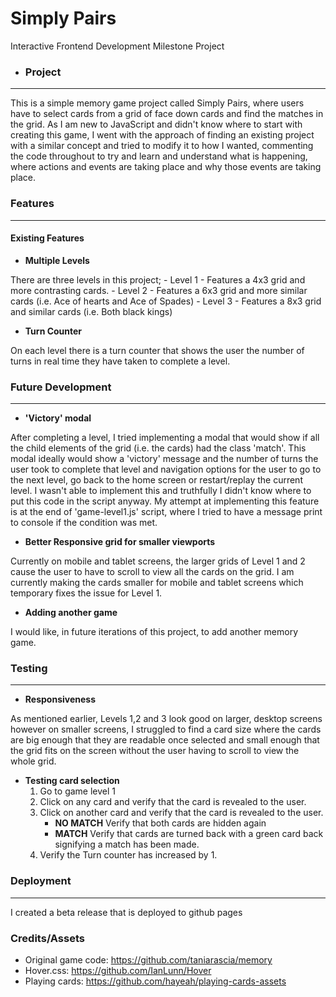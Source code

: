 # Simply Pairs
 Interactive Frontend Development Milestone Project

 - ### Project
 *** 

 This is a simple memory game project called Simply Pairs, where users have to select cards from a grid of face down cards and find the matches in the grid. As I am new to JavaScript and didn't know where to start with creating this game, I went with the approach of finding an existing project with a similar concept and tried to modify it to how I wanted, commenting the code throughout to try and learn and understand what is happening, where actions and events are taking place and why those events are taking place.
 
### Features
***

#### Existing Features
- **Multiple Levels**

There are three levels in this project; 
    - Level 1 - Features a 4x3 grid and more contrasting cards.
    - Level 2 - Features a 6x3 grid and more similar cards (i.e. Ace of hearts and Ace of Spades)
    - Level 3 - Features a 8x3 grid and similar cards (i.e. Both black kings)

- **Turn Counter**

On each level there is a turn counter that shows the user the number of turns in real time they have taken to complete a level.


### Future Development
***

- **'Victory' modal** 

After completing a level, I tried implementing a modal that would show if all the child elements of the grid (i.e. the cards) had the class 'match'. This modal ideally would show a 'victory' message and the number of turns the user took to complete that level and navigation options for the user to go to the next level, go back to the home screen or restart/replay the current level. 
I wasn't able to implement this and truthfully I didn't know where to put this code in the script anyway. My attempt at implementing this feature is at the end of 'game-level1.js' script, where I tried to have a message print to console if the condition was met.

- **Better Responsive grid for smaller viewports**

Currently on mobile and tablet screens, the larger grids of Level 1 and 2 cause the user to have to scroll to view all the cards on the grid. I am currently making the cards smaller for mobile and tablet screens which temporary fixes the issue for Level 1.

- **Adding another game** 

I would like, in future iterations of this project, to add another memory game.


### Testing
***

- **Responsiveness**

As mentioned earlier, Levels 1,2 and 3 look good on larger, desktop screens however on smaller screens, I struggled to find a card size where the cards are big enough that they are readable once selected and small enough that the grid fits on the screen without the user having to scroll to view the whole grid.

- **Testing card selection**
    1. Go to game level 1
    2. Click on any card and verify that the card is revealed to the user.
    3. Click on another card and verify that the card is revealed to the user.
        - **NO MATCH** Verify that both cards are hidden again 
        - **MATCH** Verify that cards are turned back with a green card back signifying a match has been made.
    4. Verify the Turn counter has increased by 1. 


### Deployment
***

I created a beta release that is deployed to github pages


### Credits/Assets

- Original game code: https://github.com/taniarascia/memory
- Hover.css: https://github.com/IanLunn/Hover
- Playing cards: https://github.com/hayeah/playing-cards-assets



